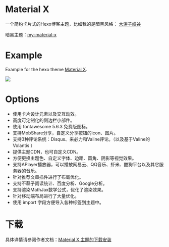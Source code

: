 # Material X
一个简约卡片式的Hexo博客主题，比如我的是暗黑风格： [大涛子峡谷](https://istaotao.com/)
  
暗黑主题：[my-material-x](https://github.com/yangtao2o/my-material-x)

# Example

Example for the hexo theme [Material X](https://xaoxuu.com/wiki/material-x/).

![](https://img.vim-cn.com/52/a54815c02ce232f11f54b2c547c1337828833c.png)

# Options

* 使用卡片设计元素以及交互动效。
* 高度可定制化的侧边栏小部件。
* 使用 fontawesome 5.6.3 免费版图标。
* 支持MobShare分享，自定义分享按钮的icon、图片。
* 支持3种评论系统：Disqus、来必力和Valine评论。（以及基于Valine的 Volantis ）
* 提供主题CDN，也可自定义CDN。
* 方便更换主题色、自定义字体、边距、圆角、阴影等视觉效果。
* 支持APlayer播放器，可以播放网易云、QQ音乐、虾米、酷狗平台以及其它服务器的音乐。
* 针对推荐文章插件进行了布局优化。
* 支持不蒜子阅读统计、百度分析、Google分析。
* 支持渲染MathJax数学公式，优化了渲染效果。
* 针对移动端布局进行了大量优化。
* 使用 import 字段方便导入各种标签到主题中。

# 下载

具体详情请参阅作者文档：[Material X 主题的下载安装](https://xaoxuu.com/wiki/material-x/#%E4%B8%8B%E8%BD%BD%E5%AE%89%E8%A3%85)
